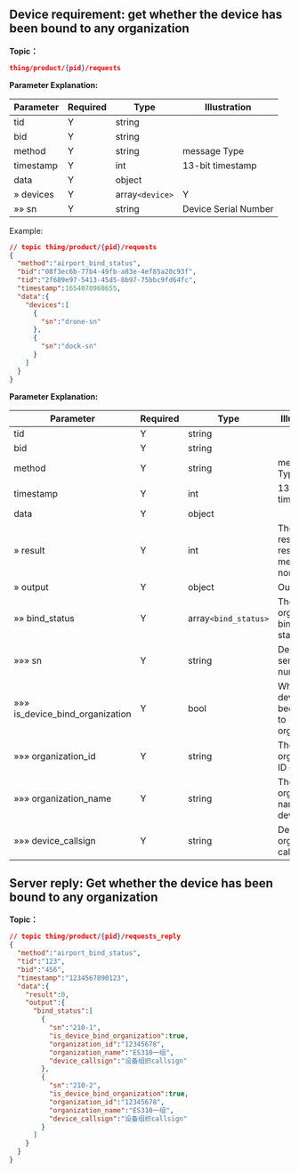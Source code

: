 ## Device requirement: get whether the device has been bound to any organization

**Topic：**
```json
thing/product/{pid}/requests
```

**Parameter Explanation:**

| Parameter                     | Required | Type   | Illustration                             |
| ---------------------------------- | ---- | ------ | ---------------------------------- |
| tid                                | Y   | string |                                    |
| bid                                | Y   | string |                                    |
| method                             | Y   | string | message Type                        |
| timestamp                          | Y   | int    | 13-bit timestamp                      |
| data                               | Y   | object |                            |
| » devices| Y   | array`<device>`|  Y              |
| »» sn| Y   | string|  Device Serial Number              |


Example:
```json
// topic thing/product/{pid}/requests
{
  "method":"airport_bind_status",
  "bid":"08f3ec6b-77b4-49fb-a83e-4ef85a20c93f",
  "tid":"2f609e97-5413-45d5-8b97-75bbc9fd64fc",
  "timestamp":1654070968655,
  "data":{
    "devices":[
      {
        "sn":"drone-sn"
      },
      {
        "sn":"dock-sn"
      }
    ]
  }
}
```


**Parameter Explanation:**

| Parameter                     | Required | Type   | Illustration                             |
| ---------------------------------- | ---- | ------ | ---------------------------------- |
| tid                                | Y   | string |                                    |
| bid                                | Y   | string |                                    |
| method                             | Y   | string | message Type                        |
| timestamp                          | Y   | int    | 13-bit timestamp                         |
| data                               | Y   | object |                            |
| » result                      | Y   | int    | The response result of 0 means normal               |
| » output                      | Y   | object | Output           |
| »» bind_status| Y   | array`<bind_status>` | The array of organization binding status|
| »»» sn| Y   | string | Device serial numbe|
| »»» is_device_bind_organization| Y   | bool | Whether the device has been bound to organization|
| »»» organization_id| Y   | string | The binding organization ID of device|
| »»» organization_name| Y   | string | The binding organization name of device|
| »»» device_callsign| Y   | string | Device organization callsign|


## Server reply: Get whether the device has been bound to any organization
**Topic：**
```json
// topic thing/product/{pid}/requests_reply
{
  "method":"airport_bind_status",
  "tid":"123",
  "bid":"456",
  "timestamp":"1234567890123",
  "data":{
    "result":0,
    "output":{
      "bind_status":[
        {
          "sn":"210-1",
          "is_device_bind_organization":true,
          "organization_id":"12345678",
          "organization_name":"ES310一组",
          "device_callsign":"设备组织callsign"
        },
        {
          "sn":"210-2",
          "is_device_bind_organization":true,
          "organization_id":"12345678",
          "organization_name":"ES310一组",
          "device_callsign":"设备组织callsign"
        }
      ]
    }
  }
}
```

